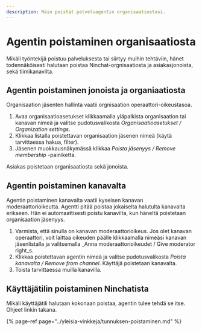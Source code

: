 ```yaml
---
description: Näin poistat palveluagentin organisaatiostasi.
---
```


# Agentin poistaminen organisaatiosta

Mikäli työntekijä poistuu palveluksesta tai siirtyy muihin tehtäviin, hänet todennäköisesti halutaan poistaa Ninchat-orgnisaatiosta ja asiakasjonoista, sekä tiimikanavilta.

## Agentin poistaminen jonoista ja organiaatiosta

Organisaation jäsenten hallinta vaatii orgnisaation operaattori-oikeustasoa. 

1. Avaa organisaatioasetukset klikkaamalla yläpalkista organisaation tai kanavan nimeä ja valitse pudotusvalikosta _Organisaatioasetukset / Organization settings_.
2. Klikkaa listalla poistettavan organisaation jäsenen nimeä \(käytä tarvittaessa hakua, filter\).
3. Jäsenen muokkausnäkymässä klikkaa _Poista jäsenyys / Remove membership_ -painiketta.

Asiakas poistetaan organisaatiosta sekä jonoista.

## Agentin poistaminen kanavalta

Agentin poistaminen kanavalta vaatii kyseisen kanavan moderaattorioikeutta. Agentti pitää poistaa jokaiselta halutulta kanavalta erikseen. Hän ei automaattisesti poistu kanavilta, kun häneltä poistetaan organisaation jäsenyys. 

1. Varmista, että sinulla on kanavan moderaattorioikeus. Jos olet kanavan operaattori, voit laittaa oikeuden päälle klikkaamalla nimeäsi kanavan jäsenlistalla ja valitsemalla _Anna moderaattorioikeudet / Give moderator right_s.
2. Klikkaa poistettavan agentin nimeä ja valitse pudotusvalikosta _Poista kanavalta / Remove from channel_. Käyttäjä poistetaan kanavalta.
3. Toista tarvittaessa muilla kanavilla.

## Käyttäjätilin poistaminen Ninchatista <a id="kayttajatilin-poistaminen-ninchatista"></a>

Mikäli käyttäjätili halutaan kokonaan poistaa, agentin tulee tehdä se itse. Ohjeet linkin takana.

{% page-ref page="../yleisia-vinkkeja/tunnuksen-poistaminen.md" %}

